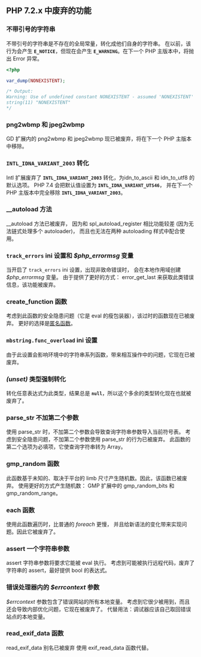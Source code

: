 PHP 7.2.x 中废弃的功能
----------------------

### 不带引号的字符串

不带引号的字符串是不存在的全局常量，转化成他们自身的字符串。
在以前，该行为会产生 **`E_NOTICE`**，但现在会产生
**`E_WARNING`**。在下一个 PHP 主版本中，将抛出 <span
class="classname">Error</span> 异常。

``` php
<?php

var_dump(NONEXISTENT);

/* Output:
Warning: Use of undefined constant NONEXISTENT - assumed 'NONEXISTENT' (this will throw an Error in a future version of PHP) in %s on line %d
string(11) "NONEXISTENT"
*/
```

### <span class="function">png2wbmp</span> 和 <span class="function">jpeg2wbmp</span>

GD 扩展内的 <span class="function">png2wbmp</span> 和 <span
class="function">jpeg2wbmp</span> 现已被废弃，将在下一个 PHP
主版本中移除。

### **`INTL_IDNA_VARIANT_2003`** 转化

Intl 扩展废弃了 **`INTL_IDNA_VARIANT_2003`** 转化，为<span
class="function">idn\_to\_ascii</span> 和 <span
class="function">idn\_to\_utf8</span> 的默认选项。 PHP 7.4
会把默认值设置为 **`INTL_IDNA_VARIANT_UTS46`**， 并在下一个 PHP
主版本中完全移除 **`INTL_IDNA_VARIANT_2003`**。

### <span class="function">\_\_autoload</span> 方法

<span class="function">\_\_autoload</span> 方法已被废弃， 因为和 <span
class="function">spl\_autoload\_register</span> 相比功能较差
(因为无法链式处理多个 autoloader)， 而且也无法在两种 autoloading
样式中配合使用。

### `track_errors` ini 设置和 *$php\_errormsg* 变量

当开启了 `track_errors` ini 设置，出现非致命错误时， 会在本地作用域创建
*$php\_errormsg* 变量。 由于提供了更好的方式： <span
class="function">error\_get\_last</span>
来获取此类错误信息，该功能被废弃。

### <span class="function">create\_function</span> 函数

考虑到此函数的安全隐患问题（它是 <span class="function">eval</span>
的瘦包装器），该过时的函数现在已被废弃。
更好的选择是<a href="/functions/anonymous.html" class="link">匿名函数</a>。

### `mbstring.func_overload` ini 设置

由于此设置会影响环境中的字符串系列函数，带来相互操作中的问题，它现在已被废弃。

### *(unset)* 类型强制转化

转化任意表达式为此类型，结果总是
**`null`**，所以这个多余的类型转化现在也就被废弃了。

### <span class="function">parse\_str</span> 不加第二个参数

使用 <span class="function">parse\_str</span>
时，不加第二个参数会导致查询字符串参数导入当前符号表。
考虑到安全隐患问题，不加第二个参数使用 <span
class="function">parse\_str</span> 的行为已被废弃。
此函数的第二个选项为必填项，它使查询字符串转为 Array。

### <span class="function">gmp\_random</span> 函数

此函数基于未知的、取决于平台的 limb
尺寸产生随机数。因此，该函数已被废弃。 使用更好的方式产生随机数： GMP
扩展中的 <span class="function">gmp\_random\_bits</span> 和 <span
class="function">gmp\_random\_range</span>。

### <span class="function">each</span> 函数

使用此函数遍历时，比普通的 *foreach* 更慢，
并且给新语法的变化带来实现问题。因此它被废弃了。

### <span class="function">assert</span> 一个字符串参数

<span class="function">assert</span> 字符串参数将要求它能被 <span
class="function">eval</span> 执行。
考虑到可能被执行远程代码，废弃了字符串的 <span
class="function">assert</span>，最好提供 bool 的表达式。

### 错误处理器内的 *$errcontext* 参数

*$errcontext* 参数包含了错误网站的所有本地变量。
考虑到它很少被用到，而且还会导致内部优化问题，它现在被废弃了。
代替用法：调试器应该自己取回错误站点的本地变量。

### <span class="function">read\_exif\_data</span> 函数

<span class="function">read\_exif\_data</span> 别名已被废弃 使用 <span
class="function">exif\_read\_data</span> 函数代替。
